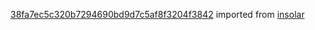 [38fa7ec5c320b7294690bd9d7c5af8f3204f3842](https://github.com/insolar/insolar/commit/38fa7ec5c320b7294690bd9d7c5af8f3204f3842) imported from [insolar](https://github.com/insolar/insolar)
